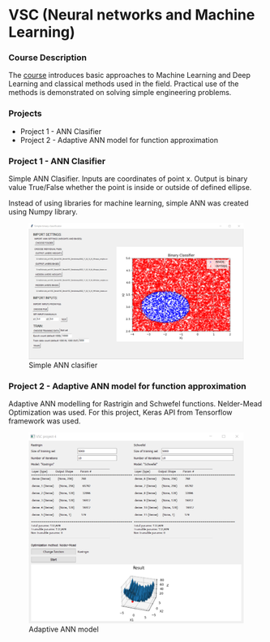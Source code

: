 # VSC (Neural networks and Machine Learning)
### Course Description
The [course](https://www.fme.vutbr.cz/en/studenti/predmety/261173) introduces basic approaches to Machine Learning and Deep Learning and classical methods used in the field. Practical use of the methods is demonstrated on solving simple engineering problems.

### Projects
- Project 1 - ANN Clasifier
- Project 2 - Adaptive ANN model for function approximation

### Project 1 - ANN Clasifier
Simple ANN Clasifier. Inputs are coordinates of point x. Output is binary value True/False whether the point is inside or outside of defined ellipse.

Instead of using libraries for machine learning, simple ANN was created using Numpy library.

<figure>
    <img
        src="./Project_1/images/project_1.png"
        alt="project_1_gui">
    <figcaption>Simple ANN clasifier</figcaption>
</figure>

### Project 2 - Adaptive ANN model for function approximation
Adaptive ANN modelling for Rastrigin and Schwefel functions. Nelder-Mead Optimization was used. For this project, Keras API from Tensorflow framework was used.

<figure>
    <img
        src="./Project_2/images/project_2.png"
        alt="project_2_gui">
    <figcaption>Adaptive ANN model</figcaption>
</figure>